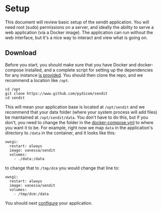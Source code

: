 # Setup

This document will review basic setup of the sendit application. You will need root (sudo) permissions on a server, and ideally the ability to serve a web application (via a Docker image). The application can run without the web interface, but it's a nice way to interact and view what is going on.


## Download
Before you start, you should make sure that you have Docker and docker-compose installed, and a complete script for setting up the dependencies for any instance [is provided](scripts/setup_instance.sh). You should then clone the repo, and we recommend a location like `/opt`.

```
cd /opt
git clone https://www.github.com/pydicom/sendit
cd sendit
```

This will mean your application base is located at `/opt/sendit` and we recommend that your data folder (where your system process will add files) be maintained at `/opt/sendit/data`. You don't have to do this, but if you don't, you need to change the folder in the [docker-compose.yml](docker-compose.yml) to where you want it to be. For example, right now we map `data` in the application's directory to `/data` in the container, and it looks like this:

```
uwsgi:
  restart: always
  image: vanessa/sendit
  volumes:
    - ./data:/data
```

to change that to `/tmp/dcm` you would change that line to:

```
uwsgi:
  restart: always
  image: vanessa/sendit
  volumes:
    - /tmp/dcm:/data
```

You should next [configure](config.md) your application.
